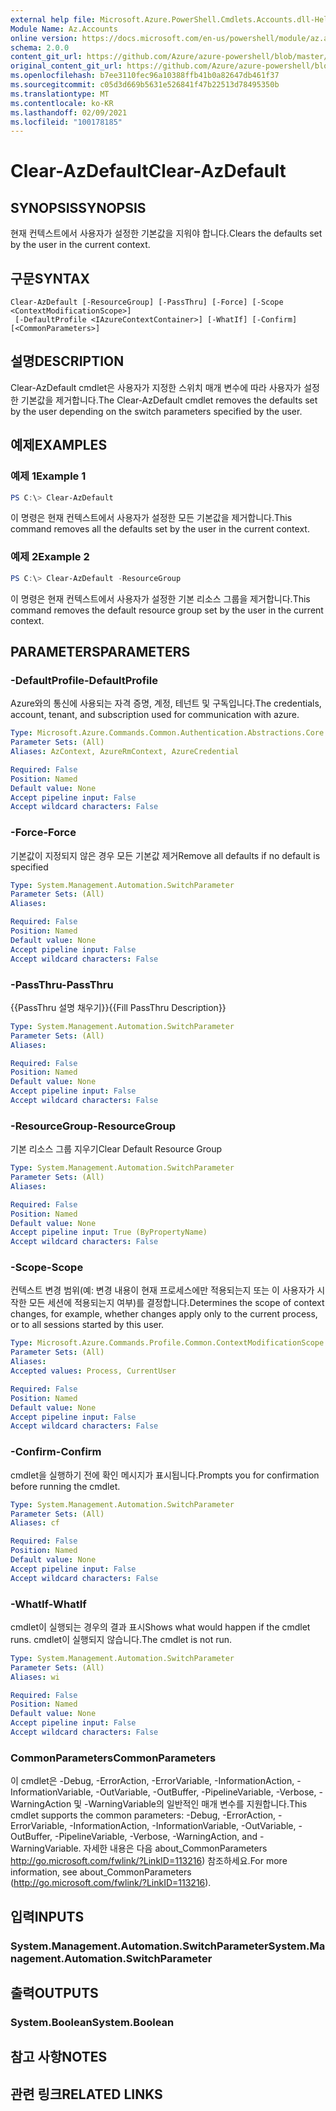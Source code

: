 ```yaml
---
external help file: Microsoft.Azure.PowerShell.Cmdlets.Accounts.dll-Help.xml
Module Name: Az.Accounts
online version: https://docs.microsoft.com/en-us/powershell/module/az.accounts/clear-azdefault
schema: 2.0.0
content_git_url: https://github.com/Azure/azure-powershell/blob/master/src/Accounts/Accounts/help/Clear-AzDefault.md
original_content_git_url: https://github.com/Azure/azure-powershell/blob/master/src/Accounts/Accounts/help/Clear-AzDefault.md
ms.openlocfilehash: b7ee3110fec96a10388ffb41b0a82647db461f37
ms.sourcegitcommit: c05d3d669b5631e526841f47b22513d78495350b
ms.translationtype: MT
ms.contentlocale: ko-KR
ms.lasthandoff: 02/09/2021
ms.locfileid: "100178185"
---
```

# <span data-ttu-id="c6916-101">Clear-AzDefault</span><span class="sxs-lookup"><span data-stu-id="c6916-101">Clear-AzDefault</span></span>

## <span data-ttu-id="c6916-102">SYNOPSIS</span><span class="sxs-lookup"><span data-stu-id="c6916-102">SYNOPSIS</span></span>
<span data-ttu-id="c6916-103">현재 컨텍스트에서 사용자가 설정한 기본값을 지워야 합니다.</span><span class="sxs-lookup"><span data-stu-id="c6916-103">Clears the defaults set by the user in the current context.</span></span>

## <span data-ttu-id="c6916-104">구문</span><span class="sxs-lookup"><span data-stu-id="c6916-104">SYNTAX</span></span>

```
Clear-AzDefault [-ResourceGroup] [-PassThru] [-Force] [-Scope <ContextModificationScope>]
 [-DefaultProfile <IAzureContextContainer>] [-WhatIf] [-Confirm] [<CommonParameters>]
```

## <span data-ttu-id="c6916-105">설명</span><span class="sxs-lookup"><span data-stu-id="c6916-105">DESCRIPTION</span></span>
<span data-ttu-id="c6916-106">Clear-AzDefault cmdlet은 사용자가 지정한 스위치 매개 변수에 따라 사용자가 설정한 기본값을 제거합니다.</span><span class="sxs-lookup"><span data-stu-id="c6916-106">The Clear-AzDefault cmdlet removes the defaults set by the user depending on the switch parameters specified by the user.</span></span>

## <span data-ttu-id="c6916-107">예제</span><span class="sxs-lookup"><span data-stu-id="c6916-107">EXAMPLES</span></span>

### <span data-ttu-id="c6916-108">예제 1</span><span class="sxs-lookup"><span data-stu-id="c6916-108">Example 1</span></span>
```powershell
PS C:\> Clear-AzDefault
```

<span data-ttu-id="c6916-109">이 명령은 현재 컨텍스트에서 사용자가 설정한 모든 기본값을 제거합니다.</span><span class="sxs-lookup"><span data-stu-id="c6916-109">This command removes all the defaults set by the user in the current context.</span></span>

### <span data-ttu-id="c6916-110">예제 2</span><span class="sxs-lookup"><span data-stu-id="c6916-110">Example 2</span></span>
```powershell
PS C:\> Clear-AzDefault -ResourceGroup
```

<span data-ttu-id="c6916-111">이 명령은 현재 컨텍스트에서 사용자가 설정한 기본 리소스 그룹을 제거합니다.</span><span class="sxs-lookup"><span data-stu-id="c6916-111">This command removes the default resource group set by the user in the current context.</span></span>

## <span data-ttu-id="c6916-112">PARAMETERS</span><span class="sxs-lookup"><span data-stu-id="c6916-112">PARAMETERS</span></span>

### <span data-ttu-id="c6916-113">-DefaultProfile</span><span class="sxs-lookup"><span data-stu-id="c6916-113">-DefaultProfile</span></span>
<span data-ttu-id="c6916-114">Azure와의 통신에 사용되는 자격 증명, 계정, 테넌트 및 구독입니다.</span><span class="sxs-lookup"><span data-stu-id="c6916-114">The credentials, account, tenant, and subscription used for communication with azure.</span></span>

```yaml
Type: Microsoft.Azure.Commands.Common.Authentication.Abstractions.Core.IAzureContextContainer
Parameter Sets: (All)
Aliases: AzContext, AzureRmContext, AzureCredential

Required: False
Position: Named
Default value: None
Accept pipeline input: False
Accept wildcard characters: False
```

### <span data-ttu-id="c6916-115">-Force</span><span class="sxs-lookup"><span data-stu-id="c6916-115">-Force</span></span>
<span data-ttu-id="c6916-116">기본값이 지정되지 않은 경우 모든 기본값 제거</span><span class="sxs-lookup"><span data-stu-id="c6916-116">Remove all defaults if no default is specified</span></span>

```yaml
Type: System.Management.Automation.SwitchParameter
Parameter Sets: (All)
Aliases:

Required: False
Position: Named
Default value: None
Accept pipeline input: False
Accept wildcard characters: False
```

### <span data-ttu-id="c6916-117">-PassThru</span><span class="sxs-lookup"><span data-stu-id="c6916-117">-PassThru</span></span>
<span data-ttu-id="c6916-118">{{PassThru 설명 채우기}}</span><span class="sxs-lookup"><span data-stu-id="c6916-118">{{Fill PassThru Description}}</span></span>

```yaml
Type: System.Management.Automation.SwitchParameter
Parameter Sets: (All)
Aliases:

Required: False
Position: Named
Default value: None
Accept pipeline input: False
Accept wildcard characters: False
```

### <span data-ttu-id="c6916-119">-ResourceGroup</span><span class="sxs-lookup"><span data-stu-id="c6916-119">-ResourceGroup</span></span>
<span data-ttu-id="c6916-120">기본 리소스 그룹 지우기</span><span class="sxs-lookup"><span data-stu-id="c6916-120">Clear Default Resource Group</span></span>

```yaml
Type: System.Management.Automation.SwitchParameter
Parameter Sets: (All)
Aliases:

Required: False
Position: Named
Default value: None
Accept pipeline input: True (ByPropertyName)
Accept wildcard characters: False
```

### <span data-ttu-id="c6916-121">-Scope</span><span class="sxs-lookup"><span data-stu-id="c6916-121">-Scope</span></span>
<span data-ttu-id="c6916-122">컨텍스트 변경 범위(예: 변경 내용이 현재 프로세스에만 적용되는지 또는 이 사용자가 시작한 모든 세션에 적용되는지 여부)를 결정합니다.</span><span class="sxs-lookup"><span data-stu-id="c6916-122">Determines the scope of context changes, for example, whether changes apply only to the current process, or to all sessions started by this user.</span></span>

```yaml
Type: Microsoft.Azure.Commands.Profile.Common.ContextModificationScope
Parameter Sets: (All)
Aliases:
Accepted values: Process, CurrentUser

Required: False
Position: Named
Default value: None
Accept pipeline input: False
Accept wildcard characters: False
```

### <span data-ttu-id="c6916-123">-Confirm</span><span class="sxs-lookup"><span data-stu-id="c6916-123">-Confirm</span></span>
<span data-ttu-id="c6916-124">cmdlet을 실행하기 전에 확인 메시지가 표시됩니다.</span><span class="sxs-lookup"><span data-stu-id="c6916-124">Prompts you for confirmation before running the cmdlet.</span></span>

```yaml
Type: System.Management.Automation.SwitchParameter
Parameter Sets: (All)
Aliases: cf

Required: False
Position: Named
Default value: None
Accept pipeline input: False
Accept wildcard characters: False
```

### <span data-ttu-id="c6916-125">-WhatIf</span><span class="sxs-lookup"><span data-stu-id="c6916-125">-WhatIf</span></span>
<span data-ttu-id="c6916-126">cmdlet이 실행되는 경우의 결과 표시</span><span class="sxs-lookup"><span data-stu-id="c6916-126">Shows what would happen if the cmdlet runs.</span></span>
<span data-ttu-id="c6916-127">cmdlet이 실행되지 않습니다.</span><span class="sxs-lookup"><span data-stu-id="c6916-127">The cmdlet is not run.</span></span>

```yaml
Type: System.Management.Automation.SwitchParameter
Parameter Sets: (All)
Aliases: wi

Required: False
Position: Named
Default value: None
Accept pipeline input: False
Accept wildcard characters: False
```

### <span data-ttu-id="c6916-128">CommonParameters</span><span class="sxs-lookup"><span data-stu-id="c6916-128">CommonParameters</span></span>
<span data-ttu-id="c6916-129">이 cmdlet은 -Debug, -ErrorAction, -ErrorVariable, -InformationAction, -InformationVariable, -OutVariable, -OutBuffer, -PipelineVariable, -Verbose, -WarningAction 및 -WarningVariable의 일반적인 매개 변수를 지원합니다.</span><span class="sxs-lookup"><span data-stu-id="c6916-129">This cmdlet supports the common parameters: -Debug, -ErrorAction, -ErrorVariable, -InformationAction, -InformationVariable, -OutVariable, -OutBuffer, -PipelineVariable, -Verbose, -WarningAction, and -WarningVariable.</span></span> <span data-ttu-id="c6916-130">자세한 내용은 다음 about_CommonParameters http://go.microsoft.com/fwlink/?LinkID=113216) 참조하세요.</span><span class="sxs-lookup"><span data-stu-id="c6916-130">For more information, see about_CommonParameters (http://go.microsoft.com/fwlink/?LinkID=113216).</span></span>

## <span data-ttu-id="c6916-131">입력</span><span class="sxs-lookup"><span data-stu-id="c6916-131">INPUTS</span></span>

### <span data-ttu-id="c6916-132">System.Management.Automation.SwitchParameter</span><span class="sxs-lookup"><span data-stu-id="c6916-132">System.Management.Automation.SwitchParameter</span></span>

## <span data-ttu-id="c6916-133">출력</span><span class="sxs-lookup"><span data-stu-id="c6916-133">OUTPUTS</span></span>

### <span data-ttu-id="c6916-134">System.Boolean</span><span class="sxs-lookup"><span data-stu-id="c6916-134">System.Boolean</span></span>

## <span data-ttu-id="c6916-135">참고 사항</span><span class="sxs-lookup"><span data-stu-id="c6916-135">NOTES</span></span>

## <span data-ttu-id="c6916-136">관련 링크</span><span class="sxs-lookup"><span data-stu-id="c6916-136">RELATED LINKS</span></span>
